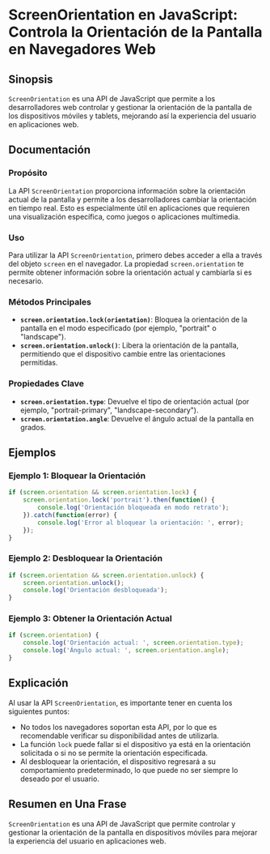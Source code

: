 <!--
Meta Description: # ScreenOrientation en JavaScript: Controla la Orientación de la Pantalla en Navegadores Web ## Sinopsis `ScreenOrientation` es una API de JavaScript ...
Meta Keywords: orientación, screen, orientation, pantalla, actual
-->

# ScreenOrientation en JavaScript: Controla la Orientación de la Pantalla en Navegadores Web

## Sinopsis
`ScreenOrientation` es una API de JavaScript que permite a los desarrolladores web controlar y gestionar la orientación de la pantalla de los dispositivos móviles y tablets, mejorando así la experiencia del usuario en aplicaciones web.

## Documentación
### Propósito
La API `ScreenOrientation` proporciona información sobre la orientación actual de la pantalla y permite a los desarrolladores cambiar la orientación en tiempo real. Esto es especialmente útil en aplicaciones que requieren una visualización específica, como juegos o aplicaciones multimedia.

### Uso
Para utilizar la API `ScreenOrientation`, primero debes acceder a ella a través del objeto `screen` en el navegador. La propiedad `screen.orientation` te permite obtener información sobre la orientación actual y cambiarla si es necesario.

### Métodos Principales
- **`screen.orientation.lock(orientation)`**: Bloquea la orientación de la pantalla en el modo especificado (por ejemplo, "portrait" o "landscape").
- **`screen.orientation.unlock()`**: Libera la orientación de la pantalla, permitiendo que el dispositivo cambie entre las orientaciones permitidas.

### Propiedades Clave
- **`screen.orientation.type`**: Devuelve el tipo de orientación actual (por ejemplo, "portrait-primary", "landscape-secondary").
- **`screen.orientation.angle`**: Devuelve el ángulo actual de la pantalla en grados.

## Ejemplos
### Ejemplo 1: Bloquear la Orientación
```javascript
if (screen.orientation && screen.orientation.lock) {
    screen.orientation.lock('portrait').then(function() {
        console.log('Orientación bloqueada en modo retrato');
    }).catch(function(error) {
        console.log('Error al bloquear la orientación: ', error);
    });
}
```

### Ejemplo 2: Desbloquear la Orientación
```javascript
if (screen.orientation && screen.orientation.unlock) {
    screen.orientation.unlock();
    console.log('Orientación desbloqueada');
}
```

### Ejemplo 3: Obtener la Orientación Actual
```javascript
if (screen.orientation) {
    console.log('Orientación actual: ', screen.orientation.type);
    console.log('Ángulo actual: ', screen.orientation.angle);
}
```

## Explicación
Al usar la API `ScreenOrientation`, es importante tener en cuenta los siguientes puntos:
- No todos los navegadores soportan esta API, por lo que es recomendable verificar su disponibilidad antes de utilizarla.
- La función `lock` puede fallar si el dispositivo ya está en la orientación solicitada o si no se permite la orientación especificada.
- Al desbloquear la orientación, el dispositivo regresará a su comportamiento predeterminado, lo que puede no ser siempre lo deseado por el usuario.

## Resumen en Una Frase
`ScreenOrientation` es una API de JavaScript que permite controlar y gestionar la orientación de la pantalla en dispositivos móviles para mejorar la experiencia del usuario en aplicaciones web.